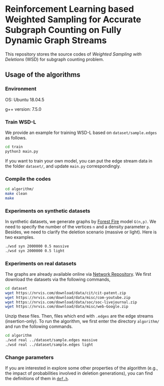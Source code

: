 # Reinforcement Learning based Weighted Sampling for Accurate Subgraph Counting on Fully Dynamic Graph Streams

This repository stores the source codes of *Weighted Sampling with Deletions* (WSD) for subgraph counting problem.

## Usage of the algorithms

### Environment

OS: Ubuntu 18.04.5

g++ version: 7.5.0

### Train WSD-L

We provide an example for training WSD-L based on `dataset/sample.edges` as follows. 

```bash
cd train
python3 main.py
```

If you want to train your own model, you can put the edge stream data in the folder `dataset/`, and update `main.py` correspondingly. 

### Compile the codes

```bash
cd algorithm/
make clean
make
```

### Experiments on synthetic datasets

In synthetic datasets, we generate graphs by [Forest Fire](https://arxiv.org/pdf/physics/0603229.pdf) model `G(n,p)`. We need to specify the number of the vertices `n` and a density parameter `p`. Besides, we need to clarify the deletion scenario (massive or light). Here is two examples. 

```bash
./wsd syn 2000000 0.5 massive
./wsd syn 2000000 0.5 light
```

### Experiments on real datasets

The graphs are already available online via [Network Repository](https://networkrepository.com/). We first download the datasets via the following commands, 

```bash
cd dataset
wget https://nrvis.com/download/data/cit/cit-patent.zip
wget https://nrvis.com/download/data/misc/com-youtube.zip
wget https://nrvis.com/download/data/soc/soc-livejournal.zip
wget https://nrvis.com/download/data/misc/web-Google.zip
```

Unzip these files. Then, files which end with `.edges` are the edge streams (insertion-only). To run the algorithm, we first enter the directory `algorithm/` and run the following commands. 

```bash
cd algorithm
./wsd real ../dataset/sample.edges massive
./wsd real ../dataset/sample.edges light
```

### Change parameters

If you are interested in explore some other properties of the algorithm (e.g., the impact of probabilities involved in deletion generations), you can find the definitions of them in [`def.h`](https://github.com/wangkaixin219/WSD/blob/main/algorithm/def.h). 

